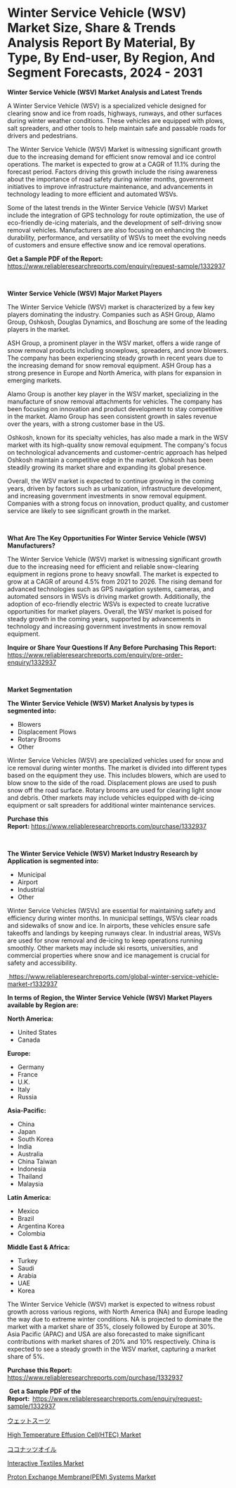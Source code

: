<p><h1>Winter Service Vehicle (WSV) Market Size, Share & Trends Analysis Report By Material, By Type, By End-user, By Region, And Segment Forecasts, 2024 - 2031</h1></p><p><strong>Winter Service Vehicle (WSV) Market Analysis and Latest Trends</strong></p>
<p><p>A Winter Service Vehicle (WSV) is a specialized vehicle designed for clearing snow and ice from roads, highways, runways, and other surfaces during winter weather conditions. These vehicles are equipped with plows, salt spreaders, and other tools to help maintain safe and passable roads for drivers and pedestrians.</p><p>The Winter Service Vehicle (WSV) Market is witnessing significant growth due to the increasing demand for efficient snow removal and ice control operations. The market is expected to grow at a CAGR of 11.1% during the forecast period. Factors driving this growth include the rising awareness about the importance of road safety during winter months, government initiatives to improve infrastructure maintenance, and advancements in technology leading to more efficient and automated WSVs.</p><p>Some of the latest trends in the Winter Service Vehicle (WSV) Market include the integration of GPS technology for route optimization, the use of eco-friendly de-icing materials, and the development of self-driving snow removal vehicles. Manufacturers are also focusing on enhancing the durability, performance, and versatility of WSVs to meet the evolving needs of customers and ensure effective snow and ice removal operations.</p></p>
<p><strong>Get a Sample PDF of the Report:&nbsp;</strong> <a href="https://www.reliableresearchreports.com/enquiry/request-sample/1332937">https://www.reliableresearchreports.com/enquiry/request-sample/1332937</a></p>
<p>&nbsp;</p>
<p><strong>Winter Service Vehicle (WSV) Major Market Players</strong></p>
<p><p>The Winter Service Vehicle (WSV) market is characterized by a few key players dominating the industry. Companies such as ASH Group, Alamo Group, Oshkosh, Douglas Dynamics, and Boschung are some of the leading players in the market.</p><p>ASH Group, a prominent player in the WSV market, offers a wide range of snow removal products including snowplows, spreaders, and snow blowers. The company has been experiencing steady growth in recent years due to the increasing demand for snow removal equipment. ASH Group has a strong presence in Europe and North America, with plans for expansion in emerging markets.</p><p>Alamo Group is another key player in the WSV market, specializing in the manufacture of snow removal attachments for vehicles. The company has been focusing on innovation and product development to stay competitive in the market. Alamo Group has seen consistent growth in sales revenue over the years, with a strong customer base in the US.</p><p>Oshkosh, known for its specialty vehicles, has also made a mark in the WSV market with its high-quality snow removal equipment. The company's focus on technological advancements and customer-centric approach has helped Oshkosh maintain a competitive edge in the market. Oshkosh has been steadily growing its market share and expanding its global presence.</p><p>Overall, the WSV market is expected to continue growing in the coming years, driven by factors such as urbanization, infrastructure development, and increasing government investments in snow removal equipment. Companies with a strong focus on innovation, product quality, and customer service are likely to see significant growth in the market.</p></p>
<p>&nbsp;</p>
<p><strong>What Are The Key Opportunities For Winter Service Vehicle (WSV) Manufacturers?</strong></p>
<p><p>The Winter Service Vehicle (WSV) market is witnessing significant growth due to the increasing need for efficient and reliable snow-clearing equipment in regions prone to heavy snowfall. The market is expected to grow at a CAGR of around 4.5% from 2021 to 2026. The rising demand for advanced technologies such as GPS navigation systems, cameras, and automated sensors in WSVs is driving market growth. Additionally, the adoption of eco-friendly electric WSVs is expected to create lucrative opportunities for market players. Overall, the WSV market is poised for steady growth in the coming years, supported by advancements in technology and increasing government investments in snow removal equipment.</p></p>
<p><strong>Inquire or Share Your Questions If Any Before Purchasing This Report:</strong> <a href="https://www.reliableresearchreports.com/enquiry/pre-order-enquiry/1332937">https://www.reliableresearchreports.com/enquiry/pre-order-enquiry/1332937</a></p>
<p>&nbsp;</p>
<p><strong>Market Segmentation</strong></p>
<p><strong>The Winter Service Vehicle (WSV) Market Analysis by types is segmented into:</strong></p>
<p><ul><li>Blowers</li><li>Displacement Plows</li><li>Rotary Brooms</li><li>Other</li></ul></p>
<p><p>Winter Service Vehicles (WSV) are specialized vehicles used for snow and ice removal during winter months. The market is divided into different types based on the equipment they use. This includes blowers, which are used to blow snow to the side of the road. Displacement plows are used to push snow off the road surface. Rotary brooms are used for clearing light snow and debris. Other markets may include vehicles equipped with de-icing equipment or salt spreaders for additional winter maintenance services.</p></p>
<p><strong>Purchase this Report:&nbsp;</strong><a href="https://www.reliableresearchreports.com/purchase/1332937">https://www.reliableresearchreports.com/purchase/1332937</a></p>
<p>&nbsp;</p>
<p><strong>The Winter Service Vehicle (WSV) Market Industry Research by Application is segmented into:</strong></p>
<p><ul><li>Municipal</li><li>Airport</li><li>Industrial</li><li>Other</li></ul></p>
<p><p>Winter Service Vehicles (WSVs) are essential for maintaining safety and efficiency during winter months. In municipal settings, WSVs clear roads and sidewalks of snow and ice. In airports, these vehicles ensure safe takeoffs and landings by keeping runways clear. In industrial areas, WSVs are used for snow removal and de-icing to keep operations running smoothly. Other markets may include ski resorts, universities, and commercial properties where snow and ice management is crucial for safety and accessibility.</p></p>
<p><a href="https://www.reliableresearchreports.com/global-winter-service-vehicle-market-r1332937">&nbsp;https://www.reliableresearchreports.com/global-winter-service-vehicle-market-r1332937</a></p>
<p><strong>In terms of Region, the Winter Service Vehicle (WSV) Market Players available by Region are:</strong></p>
<p>
    <p> <strong> North America: </strong>
        <ul>
            <li>United States</li>
            <li>Canada</li>
        </ul>
        </p> 
    <p> <strong> Europe: </strong>
        <ul>
            <li>Germany</li>
            <li>France</li>
            <li>U.K.</li>
            <li>Italy</li>
            <li>Russia</li>
        </ul>
        </p> 
    <p> <strong> Asia-Pacific: </strong>
        <ul>
            <li>China</li>
            <li>Japan</li>
            <li>South Korea</li>
            <li>India</li>
            <li>Australia</li>
            <li>China Taiwan</li>
            <li>Indonesia</li>
            <li>Thailand</li>
            <li>Malaysia</li>
        </ul>
        </p> 
    <p> <strong> Latin America: </strong>
        <ul>
            <li>Mexico</li>
            <li>Brazil</li>
            <li>Argentina Korea</li>
            <li>Colombia</li>
        </ul>
        </p> 
    <p> <strong> Middle East & Africa: </strong>
        <ul>
            <li>Turkey</li>
            <li>Saudi</li>
            <li>Arabia</li>
            <li>UAE</li>
            <li>Korea</li>
        </ul>
    </p>
    </p>
<p><p>The Winter Service Vehicle (WSV) market is expected to witness robust growth across various regions, with North America (NA) and Europe leading the way due to extreme winter conditions. NA is projected to dominate the market with a market share of 35%, closely followed by Europe at 30%. Asia Pacific (APAC) and USA are also forecasted to make significant contributions with market shares of 20% and 10% respectively. China is expected to see a steady growth in the WSV market, capturing a market share of 5%.</p></p>
<p><strong>Purchase this Report: </strong><a href="https://www.reliableresearchreports.com/purchase/1332937">https://www.reliableresearchreports.com/purchase/1332937</a></p>
<p>&nbsp;<strong>Get a Sample PDF of the Report:&nbsp;&nbsp;</strong><a href="https://www.reliableresearchreports.com/enquiry/request-sample/1332937">https://www.reliableresearchreports.com/enquiry/request-sample/1332937</a></p>
<p><strong></strong></p>
<p><p><a href="https://github.com/sghwr779811674/Market-Research-Report-List-1/blob/main/664930439573.md">ウェットスーツ</a></p><p><a href="https://github.com/mahnoor2003/Market-Research-Report-List-4/blob/main/high-temperature-effusion-cellhtec-market.md">High Temperature Effusion Cell(HTEC) Market</a></p><p><a href="https://github.com/dandier2003/Market-Research-Report-List-1/blob/main/701152539574.md">ココナッツオイル</a></p><p><a href="https://issuu.com/reportprime-2/docs/interactive-textiles-market-size-2030.pptx">Interactive Textiles Market</a></p><p><a href="https://github.com/BryceTownsendr/Market-Research-Report-List-4/blob/main/proton-exchange-membranepem-systems-market.md">Proton Exchange Membrane(PEM) Systems Market</a></p></p>